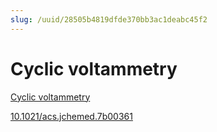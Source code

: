 ```yaml
---
slug: /uuid/28505b4819dfde370bb3ac1deabc45f2
---
```


# Cyclic voltammetry

[Cyclic voltammetry](https://en.wikipedia.org/wiki/Cyclic_voltammetry)

[10.1021/acs.jchemed.7b00361](https://dx.doi.org/10.1021/acs.jchemed.7b00361)
